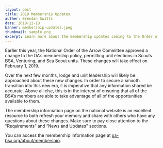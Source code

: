 ```yaml
---
layout: post
title: 2019 Membership Updates
auther: Brendan Switts
date: 2018-12-18
banner: membership-updates.jpeg
thumbnail: sample.png
excerpt: Learn more about the membership updates coming to the Order of the Arrow in 2019.
---
```


Earlier this year, the National Order of the Arrow Committee approved a change to the OA’s membership policy, permitting unit elections in Scouts BSA, Venturing, and Sea Scout units. These changes will take effect on February 1, 2019.

Over the next few months, lodge and unit leadership will likely be approached about these new changes. In order to secure a smooth transition into this new era, it is imperative that any information shared be accurate. Above all else, this is in the interest of ensuring that all of the BSA’s members are able to take advantage of all of the opportunities available to them.

The membership information page on the national website is an excellent resource to both refresh your memory and share with others who have any questions about these changes. Make sure to pay close attention to the “Requirements” and “News and Updates” sections.

You can access the membership information page at [oa-bsa.org/about/membership](http://oa-bsa.org/about/membership).
